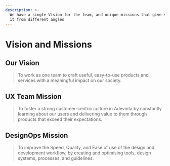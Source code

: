 ```yaml
---
description: >-
  We have a single Vision for the team, and unique missions that give support to
  it from different angles
---
```


# Vision and Missions

## Our Vision

> To work as one team to craft useful, easy-to-use products and services with a meaningful impact on our society.

## UX Team Mission

> To foster a strong customer-centric culture in Adevinta by constantly learning about our users and delivering value to them through products that exceed their expectations.

## DesignOps Mission

> To improve the Speed, Quality, and Ease of use of the design and development workflow, by creating and optimising tools, design systems, processes, and guidelines.
